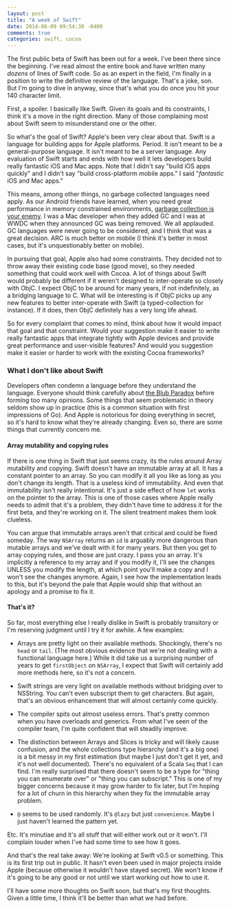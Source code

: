 ```yaml
---
layout: post
title: "A week of Swift"
date: 2014-06-09 09:54:30 -0400
comments: true
categories: swift, cocoa
---
```


The first public beta of Swift has been out for a week. I've been there since
the beginning. I've read almost the entire book and have  written many
*dozens* of lines of Swift code. So as an expert in the field, I'm finally in
a position to write the definitive review of the language. That's a joke, son.
But I'm going to dive in anyway, since that's what you do once you hit your
140 character limit.

First, a spoiler. I basically like Swift. Given its goals and its constraints,
I think it's a move in the right direction. Many of those complaining most
about Swift seem to misunderstand one or the other.

<!-- more -->

So what's the goal of Swift? Apple's been very clear about that. Swift is a
language for building apps for Apple platforms. Period. It isn't meant to be a
general-purpose language. It isn't meant to be a server language. Any
evaluation of Swift starts and ends with how well it lets developers build
really fantastic iOS and Mac apps. Note that I didn't say "build iOS apps
quickly" and I didn't say "build cross-platform mobile apps." I said
"*fantastic* iOS and Mac apps."

This means, among other things, no garbage collected languages need apply. As
our Android friends have learned, when you need great performance in memory
constrained environments, [garbage collection is your
enemy](http://sealedabstract.com/rants/why-mobile-web-apps-are-slow/). I was a
Mac developer when they added GC and I was at WWDC when they announced GC was
being removed. We all applauded. GC languages were never going to be
considered, and I think that was a great decision. ARC is much better on
mobile (I think it's better in most cases, but it's unquestionably better on
mobile).

In pursuing that goal, Apple also had some constraints. They decided not to
throw away their existing code base (good move), so they needed something that
could work well with Cocoa. A lot of things about Swift would probably be
different if it weren't designed to inter-operate so closely with ObjC. I
expect ObjC to be around for many years, if not indefinitely, as a bridging
language to C. What will be interesting is if ObjC picks up any new features
to better inter-operate with Swift (a typed-collection for instance). If it
does, then ObjC definitely has a very long life ahead.

So for every complaint that comes to mind, think about how it would impact
that goal and that constraint. Would your suggestion make it easier to write
really fantastic apps that integrate tightly with Apple devices and provide
great performance and user-visible features? And would you suggestion make it
easier or harder to work with the existing Cocoa frameworks?

### What I don't like about Swift

 Developers often condemn a language before they understand the language.
Everyone should think carefully about [the Blub
Paradox](http://www.paulgraham.com/avg.html) before forming too many opinions.
Some things that seem problematic in theory seldom show up in practice (this
is a common situation with first impressions of Go). And Apple is notorious
for doing everything in secret, so it's hard to know what they're already
changing. Even so, there are some things that currently concern me.

#### Array mutability and copying rules

If there is one thing in Swift that just seems crazy, its the rules around
Array mutability and copying. Swift doesn't have an immutable array at all. It
has a constant pointer to an array. So you can modify it all you like as long
as you don't change its length. That is a useless kind of immutability. And
even that immutability isn't really intentional. It's just a side effect of
how `let` works on the pointer to the array. This is one of those cases where
Apple really needs to admit that it's a problem, they didn't have time to
address it for the first beta, and they're working on it. The silent treatment
makes them look clueless.

You can argue that immutable arrays aren't that critical and could be fixed
someday. The way `NSArray` returns an `id` is arguably more dangerous than
mutable arrays and we've dealt with it for many years. But then you get to
array copying rules, and those are just crazy. I pass you an array. It's
implicitly a reference to my array and if you modify it, I'll see the changes
UNLESS you modify the length, at which point you'll make a copy and I won't
see the changes anymore. Again, I see how the implementation leads to this,
but it's beyond the pale that Apple would ship that without an apology and a
promise to fix it.

#### That's it?

So far, most everything else I really dislike in Swift is probably transitory
or I'm reserving judgment until I try it for awhile. A few examples:

* Arrays are pretty light on their available methods. Shockingly, there's no
`head` or `tail`. (The most obvious evidence that we're not dealing with a
functional language here.) While it did take us a surprising number of years
to get `firstObject` on `NSArray`, I expect that Swift will certainly add more
methods here, so it's not a concern.

* Swift strings are very light on available methods without bridging over to
NSString. You can't even subscript them to get characters. But again, that's
an obvious enhancement that will almost certainly come quickly.

* The compiler spits out almost useless errors. That's pretty common when you
have overloads and generics. From what I've seen of the compiler team, I'm
quite confident that will steadily improve.

* The distinction between Arrays and Slices is tricky and will likely cause
confusion, and the whole collections type hierarchy (and it's a big one) is a
bit messy in my first estimation (but maybe I just don't get it yet, and it's
not well documented). There's no equivalent of a Scala `Seq` that I can find.
I'm really surprised that there doesn't seem to be a type for "thing you can
enumerate over" or "thing you can subscript." This is one of my bigger
concerns because it may grow harder to fix later, but I'm hoping for a lot of
churn in this hierarchy when they fix the immutable array problem.

* `@` seems to be used randomly. It's `@lazy` but just `convenience`. Maybe I
just haven't learned the pattern yet.

Etc. It's minutiae and it's all stuff that will either work out or it won't.
I'll complain louder when I've had some time to see how it goes.

And that's the real take away: We're looking at Swift v0.5 or something. This
is its first trip out in public. It hasn't even been used in major projects
inside Apple (because otherwise it wouldn't have stayed secret). We won't know
if it's going to be any good or not until we start working out how to use it.

I'll have some more thoughts on Swift soon, but that's my first thoughts.
Given a little time, I think it'll be better than what we had before.
